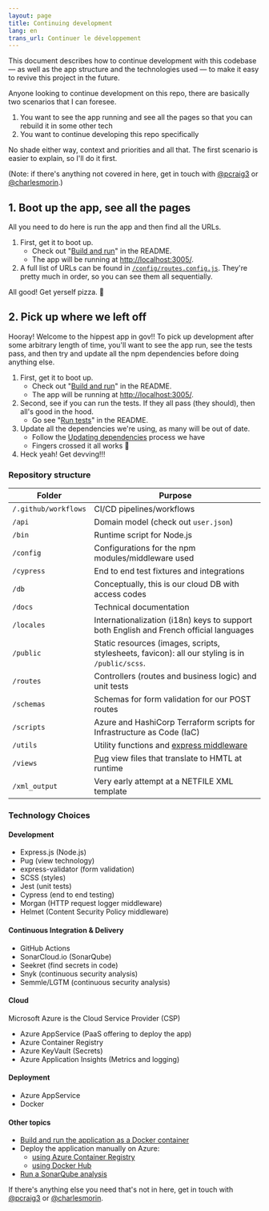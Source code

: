 ```yaml
---
layout: page
title: Continuing development
lang: en
trans_url: Continuer le développement
---
```


This document describes how to continue development with this codebase — as well as the app structure and the technologies used — to make it easy to revive this project in the future.

Anyone looking to continue development on this repo, there are basically two scenarios that I can foresee.

1. You want to see the app running and see all the pages so that you can rebuild it in some other tech
2. You want to continue developing this repo specifically

No shade either way, context and priorities and all that. The first scenario is easier to explain, so I'll do it first.

(Note: if there's anything not covered in here, get in touch with [@pcraig3](https://github.com/pcraig3) or [@charlesmorin](https://github.com/charlesmorin).)

## 1. Boot up the app, see all the pages

All you need to do here is run the app and then find all the URLs.

1. First, get it to boot up.
   - Check out "[Build and run](https://github.com/cds-snc/cra-claim-tax-benefits#build-and-run)" in the README.
   - The app will be running at [http://localhost:3005/](http://localhost:3005/).
2. A full list of URLs can be found in [`/config/routes.config.js`](https://github.com/cds-snc/cra-claim-tax-benefits/blob/master/config/routes.config.js). They're pretty much in order, so you can see them all sequentially.

All good! Get yerself pizza. <span role="img" aria-label="pizza slice">🍕</span>

## 2. Pick up where we left off

Hooray! Welcome to the hippest app in gov!! To pick up development after some arbitrary length of time, you'll want to see the app run, see the tests pass, and then try and update all the npm dependencies before doing anything else.

1. First, get it to boot up.
   - Check out "[Build and run](https://github.com/cds-snc/cra-claim-tax-benefits#build-and-run)" in the README.
   - The app will be running at [http://localhost:3005/](http://localhost:3005/).
2. Second, see if you can run the tests. If they all pass (they should), then all's good in the hood.
   - Go see "[Run tests](https://github.com/cds-snc/cra-claim-tax-benefits#run-tests)" in the README.
3. Update all the dependencies we're using, as many will be out of date.
   - Follow the [Updating dependencies](https://github.com/cds-snc/cra-claim-tax-benefits/blob/master/docs/UPDATING-DEPENDENCIES.md) process we have
   - Fingers crossed it all works <span role="img" aria-label="crossed fingers">🤞</span> 
4. Heck yeah! Get devving!!!

### Repository structure

| Folder               | Purpose                                                                                          |
| -------------------- | ------------------------------------------------------------------------------------------------ |
| `/.github/workflows` | CI/CD pipelines/workflows                                                                        |
| `/api`               | Domain model (check out `user.json`)                                                             |
| `/bin`               | Runtime script for Node.js                                                                       |
| `/config`            | Configurations for the npm modules/middleware used                                               |
| `/cypress`           | End to end test fixtures and integrations                                                        |
| `/db`                | Conceptually, this is our cloud DB with access codes                                             |
| `/docs`              | Technical documentation                                                                          |
| `/locales`           | Internationalization (i18n) keys to support both English and French official languages           |
| `/public`            | Static resources (images, scripts, stylesheets, favicon): all our styling is in `/public/scss`.  |
| `/routes`            | Controllers (routes and business logic) and unit tests                                           |
| `/schemas`           | Schemas for form validation for our POST routes                                                  |
| `/scripts`           | Azure and HashiCorp Terraform scripts for Infrastructure as Code (IaC)                           |
| `/utils`             | Utility functions and [express middleware](https://expressjs.com/en/guide/using-middleware.html) |
| `/views`             | [Pug](https://pugjs.org/api/getting-started.html) view files that translate to HMTL at runtime   |
| `/xml_output`        | Very early attempt at a NETFILE XML template                                                     |

### Technology Choices

#### Development

- Express.js (Node.js)
- Pug (view technology)
- express-validator (form validation)
- SCSS (styles)
- Jest (unit tests)
- Cypress (end to end testing)
- Morgan (HTTP request logger middleware)
- Helmet (Content Security Policy middleware)

#### Continuous Integration & Delivery

- GitHub Actions
- SonarCloud.io (SonarQube)
- Seekret (find secrets in code)
- Snyk (continuous security analysis)
- Semmle/LGTM (continuous security analysis)

#### Cloud

Microsoft Azure is the Cloud Service Provider (CSP)

- Azure AppService (PaaS offering to deploy the app)
- Azure Container Registry
- Azure KeyVault (Secrets)
- Azure Application Insights (Metrics and logging)

#### Deployment

- Azure AppService
- Docker

#### Other topics

- [Build and run the application as a Docker container](https://github.com/cds-snc/cra-claim-tax-benefits/blob/master/README.md#using-docker)
- Deploy the application manually on Azure:
  - [using Azure Container Registry](https://github.com/cds-snc/cra-claim-tax-benefits/blob/master/docs/DEPLOY.md)
  - [using Docker Hub](https://github.com/cds-snc/cra-claim-tax-benefits/blob/faccd2945ea6dee2a7c165041829d4da28b4f91b/DEPLOY.md)
- [Run a SonarQube analysis](https://github.com/cds-snc/cra-claim-tax-benefits/blob/master/README.md#using-sonarqube)

If there's anything else you need that's not in here, get in touch with [@pcraig3](https://github.com/pcraig3) or [@charlesmorin](https://github.com/charlesmorin).
